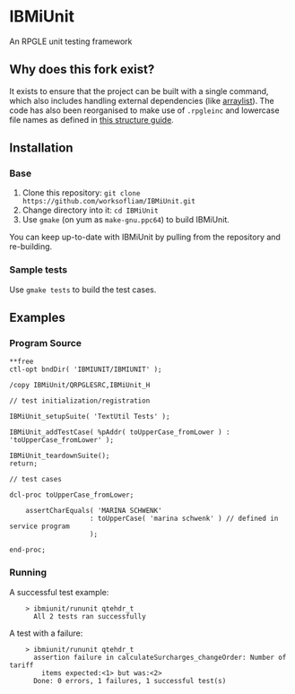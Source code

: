 # IBMiUnit

An RPGLE unit testing framework 

## Why does this fork exist?

It exists to ensure that the project can be built with a single command, which also includes handling external dependencies (like [arraylist](https://github.com/OSSILE/OSSILE/blob/master/main/arraylist/README.md)). The code has also been reorganised to make use of `.rpgleinc` and lowercase file names as defined in [this structure guide](https://halcyon-tech.github.io/docs/#/pages/developing/local/structure).

## Installation

### Base

1. Clone this repository: `git clone https://github.com/worksofliam/IBMiUnit.git`
2. Change directory into it: `cd IBMiUnit`
3. Use `gmake` (on yum as `make-gnu.ppc64`) to build IBMiUnit.

You can keep up-to-date with IBMiUnit by pulling from the repository and re-building.

### Sample tests

Use `gmake tests` to build the test cases.

## Examples

### Program Source

```rpgle
**free
ctl-opt bndDir( 'IBMIUNIT/IBMIUNIT' );

/copy IBMiUnit/QRPGLESRC,IBMiUnit_H

// test initialization/registration

IBMiUnit_setupSuite( 'TextUtil Tests' );

IBMiUnit_addTestCase( %pAddr( toUpperCase_fromLower ) : 'toUpperCase_fromLower' );

IBMiUnit_teardownSuite();
return;

// test cases

dcl-proc toUpperCase_fromLower;

    assertCharEquals( 'MARINA SCHWENK'
                    : toUpperCase( 'marina schwenk' ) // defined in service program
                    );

end-proc;
```

### Running

A successful test example:

```
    > ibmiunit/rununit qtehdr_t
      All 2 tests ran successfully
```

A test with a failure:

```
    > ibmiunit/rununit qtehdr_t                                             
      assertion failure in calculateSurcharges_changeOrder: Number of tariff
        items expected:<1> but was:<2>                                      
      Done: 0 errors, 1 failures, 1 successful test(s)
```
